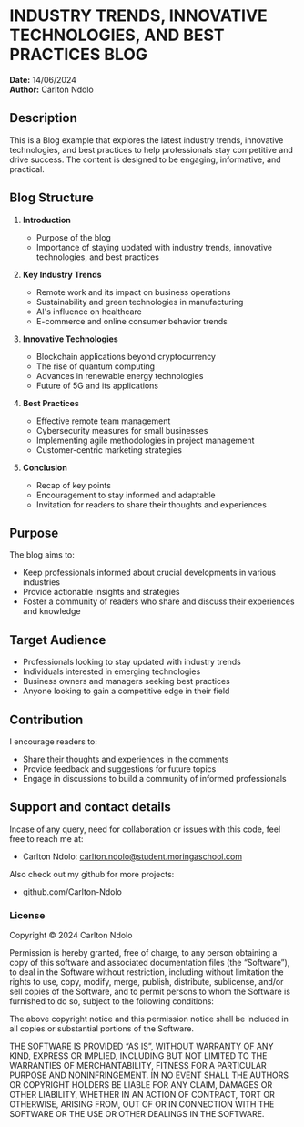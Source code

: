
# INDUSTRY TRENDS, INNOVATIVE TECHNOLOGIES, AND BEST PRACTICES BLOG

**Date:** 14/06/2024  
**Author:** Carlton Ndolo

## Description

This is a Blog example that explores the latest industry trends, innovative technologies, and best practices to help professionals stay competitive and drive success. The content is designed to be engaging, informative, and practical.

## Blog Structure

1. **Introduction**
   - Purpose of the blog
   - Importance of staying updated with industry trends, innovative technologies, and best practices

2. **Key Industry Trends**
   - Remote work and its impact on business operations
   - Sustainability and green technologies in manufacturing
   - AI's influence on healthcare
   - E-commerce and online consumer behavior trends

3. **Innovative Technologies**
   - Blockchain applications beyond cryptocurrency
   - The rise of quantum computing
   - Advances in renewable energy technologies
   - Future of 5G and its applications

4. **Best Practices**
   - Effective remote team management
   - Cybersecurity measures for small businesses
   - Implementing agile methodologies in project management
   - Customer-centric marketing strategies

5. **Conclusion**
   - Recap of key points
   - Encouragement to stay informed and adaptable
   - Invitation for readers to share their thoughts and experiences

## Purpose

The blog aims to:

- Keep professionals informed about crucial developments in various industries
- Provide actionable insights and strategies
- Foster a community of readers who share and discuss their experiences and knowledge

## Target Audience

- Professionals looking to stay updated with industry trends
- Individuals interested in emerging technologies
- Business owners and managers seeking best practices
- Anyone looking to gain a competitive edge in their field

## Contribution

 I encourage readers to:

- Share their thoughts and experiences in the comments
- Provide feedback and suggestions for future topics
- Engage in discussions to build a community of informed professionals

## Support and contact details

Incase of any query, need for collaboration or issues with this code, feel free to reach me at:

- Carlton Ndolo: <carlton.ndolo@student.moringaschool.com>

Also check out my github for more projects:

- github.com/Carlton-Ndolo

### License

Copyright © 2024 Carlton Ndolo

Permission is hereby granted, free of charge, to any person obtaining a copy of this software and associated documentation files (the “Software”), to deal in the Software without restriction, including without limitation the rights to use, copy, modify, merge, publish, distribute, sublicense, and/or sell copies of the Software, and to permit persons to whom the Software is furnished to do so, subject to the following conditions:

The above copyright notice and this permission notice shall be included in all copies or substantial portions of the Software.

THE SOFTWARE IS PROVIDED “AS IS”, WITHOUT WARRANTY OF ANY KIND, EXPRESS OR IMPLIED, INCLUDING BUT NOT LIMITED TO THE WARRANTIES OF MERCHANTABILITY, FITNESS FOR A PARTICULAR PURPOSE AND NONINFRINGEMENT. IN NO EVENT SHALL THE AUTHORS OR COPYRIGHT HOLDERS BE LIABLE FOR ANY CLAIM, DAMAGES OR OTHER LIABILITY, WHETHER IN AN ACTION OF CONTRACT, TORT OR OTHERWISE, ARISING FROM, OUT OF OR IN CONNECTION WITH THE SOFTWARE OR THE USE OR OTHER DEALINGS IN THE SOFTWARE.
